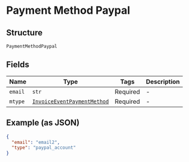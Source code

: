 
# Payment Method Paypal

## Structure

`PaymentMethodPaypal`

## Fields

| Name | Type | Tags | Description |
|  --- | --- | --- | --- |
| `email` | `str` | Required | - |
| `mtype` | [`InvoiceEventPaymentMethod`](../../doc/models/invoice-event-payment-method.md) | Required | - |

## Example (as JSON)

```json
{
  "email": "email2",
  "type": "paypal_account"
}
```

